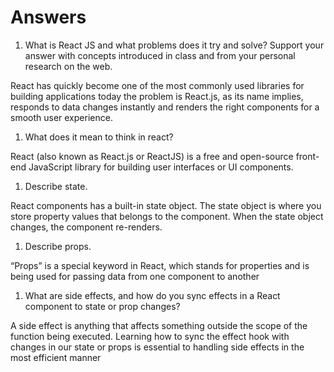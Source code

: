 # Answers

1. What is React JS and what problems does it try and solve? Support your answer with concepts introduced in class and from your personal research on the web.

React has quickly become one of the most commonly used libraries for building applications today the problem is React.js, as its name implies, responds to data changes instantly and renders the right components for a smooth user experience.

1. What does it mean to think in react?

React (also known as React.js or ReactJS) is a free and open-source front-end JavaScript library for building user interfaces or UI components.

1. Describe state.

React components has a built-in state object.
The state object is where you store property values that belongs to the component.
When the state object changes, the component re-renders.

1. Describe props.

“Props” is a special keyword in React, which stands for properties and is being used for passing data from one component to another

1. What are side effects, and how do you sync effects in a React component to state or prop changes?

 A side effect is anything that affects something outside the scope of the function being executed.
 Learning how to sync the effect hook with changes in our state or props is essential to handling side effects in the most efficient manner